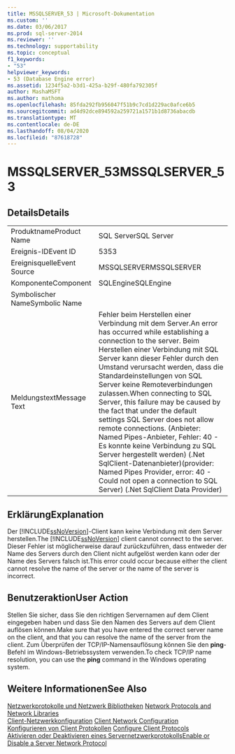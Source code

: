 ```yaml
---
title: MSSQLSERVER_53 | Microsoft-Dokumentation
ms.custom: ''
ms.date: 03/06/2017
ms.prod: sql-server-2014
ms.reviewer: ''
ms.technology: supportability
ms.topic: conceptual
f1_keywords:
- "53"
helpviewer_keywords:
- 53 (Database Engine error)
ms.assetid: 1234f5a2-b3d1-425a-b29f-480fa792305f
author: MashaMSFT
ms.author: mathoma
ms.openlocfilehash: 85fda292fb956047f51b9c7cd1d229ac0afce6b5
ms.sourcegitcommit: ad4d92dce894592a259721a1571b1d8736abacdb
ms.translationtype: MT
ms.contentlocale: de-DE
ms.lasthandoff: 08/04/2020
ms.locfileid: "87618728"
---
```

# <a name="mssqlserver_53"></a><span data-ttu-id="6e840-102">MSSQLSERVER_53</span><span class="sxs-lookup"><span data-stu-id="6e840-102">MSSQLSERVER_53</span></span>
    
## <a name="details"></a><span data-ttu-id="6e840-103">Details</span><span class="sxs-lookup"><span data-stu-id="6e840-103">Details</span></span>  
  
|||  
|-|-|  
|<span data-ttu-id="6e840-104">Produktname</span><span class="sxs-lookup"><span data-stu-id="6e840-104">Product Name</span></span>|<span data-ttu-id="6e840-105">SQL Server</span><span class="sxs-lookup"><span data-stu-id="6e840-105">SQL Server</span></span>|  
|<span data-ttu-id="6e840-106">Ereignis-ID</span><span class="sxs-lookup"><span data-stu-id="6e840-106">Event ID</span></span>|<span data-ttu-id="6e840-107">53</span><span class="sxs-lookup"><span data-stu-id="6e840-107">53</span></span>|  
|<span data-ttu-id="6e840-108">Ereignisquelle</span><span class="sxs-lookup"><span data-stu-id="6e840-108">Event Source</span></span>|<span data-ttu-id="6e840-109">MSSQLSERVER</span><span class="sxs-lookup"><span data-stu-id="6e840-109">MSSQLSERVER</span></span>|  
|<span data-ttu-id="6e840-110">Komponente</span><span class="sxs-lookup"><span data-stu-id="6e840-110">Component</span></span>|<span data-ttu-id="6e840-111">SQLEngine</span><span class="sxs-lookup"><span data-stu-id="6e840-111">SQLEngine</span></span>|  
|<span data-ttu-id="6e840-112">Symbolischer Name</span><span class="sxs-lookup"><span data-stu-id="6e840-112">Symbolic Name</span></span>||  
|<span data-ttu-id="6e840-113">Meldungstext</span><span class="sxs-lookup"><span data-stu-id="6e840-113">Message Text</span></span>|<span data-ttu-id="6e840-114">Fehler beim Herstellen einer Verbindung mit dem Server.</span><span class="sxs-lookup"><span data-stu-id="6e840-114">An error has occurred while establishing a connection to the server.</span></span>  <span data-ttu-id="6e840-115">Beim Herstellen einer Verbindung mit SQL Server kann dieser Fehler durch den Umstand verursacht werden, dass die Standardeinstellungen von SQL Server keine Remoteverbindungen zulassen.</span><span class="sxs-lookup"><span data-stu-id="6e840-115">When connecting to SQL Server, this failure may be caused by the fact that under the default settings SQL Server does not allow remote connections.</span></span> <span data-ttu-id="6e840-116">(Anbieter: Named Pipes-Anbieter, Fehler: 40 - Es konnte keine Verbindung zu SQL Server hergestellt werden) (.Net SqlClient-Datenanbieter)</span><span class="sxs-lookup"><span data-stu-id="6e840-116">(provider: Named Pipes Provider, error: 40 - Could not open a connection to SQL Server) (.Net SqlClient Data Provider)</span></span>|  
  
## <a name="explanation"></a><span data-ttu-id="6e840-117">Erklärung</span><span class="sxs-lookup"><span data-stu-id="6e840-117">Explanation</span></span>  
 <span data-ttu-id="6e840-118">Der [!INCLUDE[ssNoVersion](../../includes/ssnoversion-md.md)]-Client kann keine Verbindung mit dem Server herstellen.</span><span class="sxs-lookup"><span data-stu-id="6e840-118">The [!INCLUDE[ssNoVersion](../../includes/ssnoversion-md.md)] client cannot connect to the server.</span></span> <span data-ttu-id="6e840-119">Dieser Fehler ist möglicherweise darauf zurückzuführen, dass entweder der Name des Servers durch den Client nicht aufgelöst werden kann oder der Name des Servers falsch ist.</span><span class="sxs-lookup"><span data-stu-id="6e840-119">This error could occur because either the client cannot resolve the name of the server or the name of the server is incorrect.</span></span>  
  
## <a name="user-action"></a><span data-ttu-id="6e840-120">Benutzeraktion</span><span class="sxs-lookup"><span data-stu-id="6e840-120">User Action</span></span>  
 <span data-ttu-id="6e840-121">Stellen Sie sicher, dass Sie den richtigen Servernamen auf dem Client eingegeben haben und dass Sie den Namen des Servers auf dem Client auflösen können.</span><span class="sxs-lookup"><span data-stu-id="6e840-121">Make sure that you have entered the correct server name on the client, and that you can resolve the name of the server from the client.</span></span> <span data-ttu-id="6e840-122">Zum Überprüfen der TCP/IP-Namensauflösung können Sie den **ping**-Befehl im Windows-Betriebssystem verwenden.</span><span class="sxs-lookup"><span data-stu-id="6e840-122">To check TCP/IP name resolution, you can use the **ping** command in the Windows operating system.</span></span>  
  
## <a name="see-also"></a><span data-ttu-id="6e840-123">Weitere Informationen</span><span class="sxs-lookup"><span data-stu-id="6e840-123">See Also</span></span>  
 <span data-ttu-id="6e840-124">[Netzwerkprotokolle und Netzwerk Bibliotheken](../../sql-server/install/network-protocols-and-network-libraries.md) </span><span class="sxs-lookup"><span data-stu-id="6e840-124">[Network Protocols and Network Libraries](../../sql-server/install/network-protocols-and-network-libraries.md) </span></span>  
 <span data-ttu-id="6e840-125">[Client-Netzwerkkonfiguration](../../database-engine/configure-windows/client-network-configuration.md) </span><span class="sxs-lookup"><span data-stu-id="6e840-125">[Client Network Configuration](../../database-engine/configure-windows/client-network-configuration.md) </span></span>  
 <span data-ttu-id="6e840-126">[Konfigurieren von Client Protokollen](../../database-engine/configure-windows/configure-client-protocols.md) </span><span class="sxs-lookup"><span data-stu-id="6e840-126">[Configure Client Protocols](../../database-engine/configure-windows/configure-client-protocols.md) </span></span>  
 [<span data-ttu-id="6e840-127">Aktivieren oder Deaktivieren eines Servernetzwerkprotokolls</span><span class="sxs-lookup"><span data-stu-id="6e840-127">Enable or Disable a Server Network Protocol</span></span>](../../database-engine/configure-windows/enable-or-disable-a-server-network-protocol.md)  
  
  
